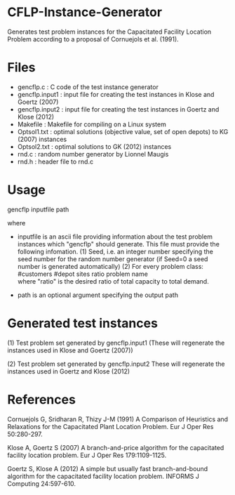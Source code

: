 # CFLP-Instance-Generator
Generates test problem instances for the Capacitated Facility Location Problem according to a proposal of Cornuejols et al. (1991).

# Files
- gencflp.c : C code of the test instance generator
- gencflp.input1 : input file for creating the test instances in Klose and Goertz (2007)
- gencflp.input2 : input file for creating the test instances in Goertz and Klose (2012)
- Makefile : Makefile for compiling on a Linux system
- Optsol1.txt : optimal solutions (objective value, set of open depots) to KG (2007) instances
- Optsol2.txt :	optimal solutions to GK (2012) instances
- rnd.c : random number generator by Lionnel Maugis
- rnd.h	: header file to rnd.c

# Usage
gencflp inputfile path
         
where
- inputfile is an ascii file providing information about the test problem instances which "gencflp" should generate.
  This file must provide the following infomation.
  (1) Seed, i.e. an integer number specifying the seed number for the random number generator (if Seed=0 a seed number
      is generated automatically)
  (2) For every problem class:
        #customers  #depot sites  ratio  problem name             
      where "ratio" is the desired ratio of total capacity to total demand.
  
- path is an optional argument specifying the output path          
          
# Generated test instances
(1) Test problem set generated by gencflp.input1 
    (These will regenerate the instances  used in Klose and Goertz (2007))

(2) Test problem set generated by gencflp.input2
    These will regenerate the instances used in Goertz and Klose (2012)
    
# References
Cornuejols G, Sridharan R, Thizy J-M (1991) A Comparison of Heuristics and Relaxations for the Capacitated Plant Location Problem. Eur J Oper Res 50:280-297.

Klose A, Goertz S (2007) A branch-and-price algorithm for the capacitated facility location problem. Eur J Oper Res 179:1109-1125.

Goertz S, Klose A (2012) A simple but usually fast branch-and-bound algorithm for the capacitated facility location problem. INFORMS J Computing 24:597-610.
	
  
